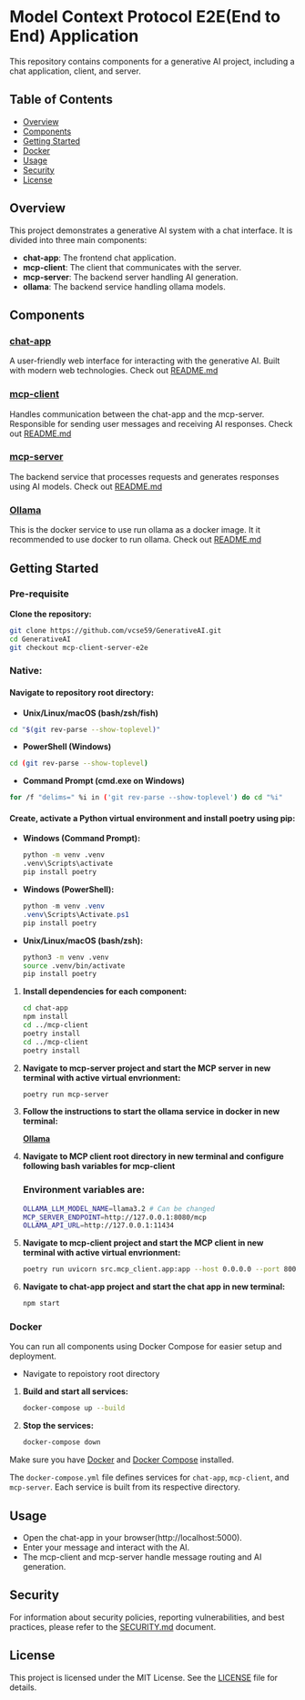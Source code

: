 # Model Context Protocol E2E(End to End) Application

This repository contains components for a generative AI project, including a chat application, client, and server.

## Table of Contents

- [Overview](#overview)
- [Components](#components)
- [Getting Started](#getting-started)
- [Docker](#docker)
- [Usage](#usage)
- [Security](#security)
- [License](#license)

## Overview

This project demonstrates a generative AI system with a chat interface. It is divided into three main components:

- **chat-app**: The frontend chat application.
- **mcp-client**: The client that communicates with the server.
- **mcp-server**: The backend server handling AI generation.
- **ollama**: The backend service handling ollama models.

## Components

### [chat-app](chat-app)

A user-friendly web interface for interacting with the generative AI. Built with modern web technologies. Check out [README.md](chat-app/README.md)

### [mcp-client](mcp-client)

Handles communication between the chat-app and the mcp-server. Responsible for sending user messages and receiving AI responses. Check out [README.md](mcp-client/README.md)

### [mcp-server](mcp-server)

The backend service that processes requests and generates responses using AI models. Check out [README.md](mcp-server/README.md)

### [Ollama](ollama)

This is the docker service to use run ollama as a docker image. 
It it recommended to use docker to run ollama. Check out [README.md](ollama/README.md)

## Getting Started

### Pre-requisite

**Clone the repository:**

```bash
git clone https://github.com/vcse59/GenerativeAI.git
cd GenerativeAI
git checkout mcp-client-server-e2e
```
### Native:

#### Navigate to repository root directory:

- **Unix/Linux/macOS (bash/zsh/fish)**

```bash
cd "$(git rev-parse --show-toplevel)"
```

- **PowerShell (Windows)**

```bash
cd (git rev-parse --show-toplevel)
```

- **Command Prompt (cmd.exe on Windows)**
 
```bash
for /f "delims=" %i in ('git rev-parse --show-toplevel') do cd "%i"
```

#### Create, activate a Python virtual environment and install poetry using pip:

- **Windows (Command Prompt):**
    ```bash
    python -m venv .venv
    .venv\Scripts\activate
    pip install poetry
    ```

- **Windows (PowerShell):**
    ```powershell
    python -m venv .venv
    .venv\Scripts\Activate.ps1
    pip install poetry
    ```

- **Unix/Linux/macOS (bash/zsh):**
    ```bash
    python3 -m venv .venv
    source .venv/bin/activate
    pip install poetry
    ```

1. **Install dependencies for each component:**
    ```bash
    cd chat-app
    npm install
    cd ../mcp-client
    poetry install
    cd ../mcp-client
    poetry install

2. **Navigate to mcp-server project and start the MCP server in new terminal with active virtual envrionment:**
    ```bash
    poetry run mcp-server
    ```

3. **Follow the instructions to start the ollama service in docker in new terminal:**

    [**Ollama**](ollama/README.md)

4. **Navigate to MCP client root directory in new terminal and configure following bash variables for mcp-client**

    ### Environment variables are:

    ```bash
    OLLAMA_LLM_MODEL_NAME=llama3.2 # Can be changed
    MCP_SERVER_ENDPOINT=http://127.0.0.1:8080/mcp
    OLLAMA_API_URL=http://127.0.0.1:11434
    ```

5. **Navigate to mcp-client project and start the MCP client in new terminal with active virtual envrionment:**
    ```bash
    poetry run uvicorn src.mcp_client.app:app --host 0.0.0.0 --port 8000 --reload
    ```

6. **Navigate to chat-app project and start the chat app in new terminal:**
    ```bash
    npm start
    ```

### Docker

You can run all components using Docker Compose for easier setup and deployment.

- Navigate to repoistory root directory


1. **Build and start all services:**
    ```bash
    docker-compose up --build
    ```

2. **Stop the services:**
    ```bash
    docker-compose down
    ```

Make sure you have [Docker](https://docs.docker.com/get-docker/) and [Docker Compose](https://docs.docker.com/compose/install/) installed.

The `docker-compose.yml` file defines services for `chat-app`, `mcp-client`, and `mcp-server`. Each service is built from its respective directory.

## Usage

- Open the chat-app in your browser(http://localhost:5000).
- Enter your message and interact with the AI.
- The mcp-client and mcp-server handle message routing and AI generation.

## Security

For information about security policies, reporting vulnerabilities, and best practices, please refer to the [SECURITY.md](./SECURITY.md) document.

## License

This project is licensed under the MIT License. See the [LICENSE](./LICENSE) file for details.


